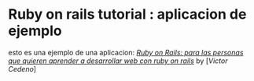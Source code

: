 # Ruby on rails tutorial : aplicacion de ejemplo
esto es una ejemplo de una aplicacion:
[*Ruby on Rails: para las personas que quieren aprender a desarrollar web con ruby on rails*](www.thecoderun.com.ve)
by [*Victor Cedeno*]

